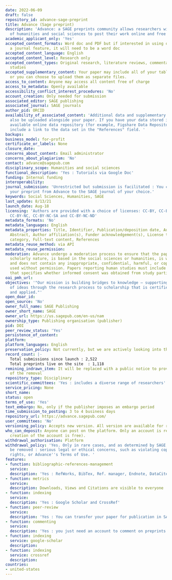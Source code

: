 ```yaml
---
date: 2022-06-09
draft: false
repository_id: advance-sage-preprint
title: Advance (Sage preprint)
description: 'Advance: a SAGE preprints community allows researchers within the fields
  of humanities and social sciences to post their work online and free of charge.'
academic_applicant_only: 'Yes'
accepted_content_formats: Word doc and PDF but if interested in using our submit to
  a journal feature, it will need to be a word doc
accepted_content_language: English
accepted_content_level: Research only
accepted_content_types: Original research, literature reviews, commentaries, and case
  studies
accepted_supplementary_content: Your paper may include all of your tables and figures,
  or you can choose to upload them as separate files.
access_to_content: Anyone may access all content free of charge
access_to_metadata: Openly available
accessibility_conflict_interest_procedures: 'No'
account_creation: Only needed for submission
associated_editor: SAGE publishing
associated_journal: SAGE journals
author_pid: ORCID
availability_of_associated_content: 'Additional data and supplementary materials can
  also be uploaded alongside your paper. If you have your data stored in a publicly
  available online data repository (for example, Figshare Data Repository), you can
  include a link to the data set in the "References" field. '
backups:
business_model: for-profit
certificate_or_labels: None
closure_date:
concerns_about_content: Email administrator
concerns_about_plagiarism: 'No'
contact: advance@sagepub.com
disciplinary_scope: Humanities and social sciences
functional_description: 'Yes : Tutorials via Google Doc'
funding: Internal funding
interoperability:
journal_submission: 'Unrestricted but submission is facilitated : You can easily transfer
  your preprint from Advance to the SAGE journal of your choice.'
keywords: Social Sciences, Humanities, SAGE
last_update: 8/13/21
launch_date: Aug-18
licensing: 'Authors are provided with a choice of licenses: CC-BY, CC-BY-SA, CC-BY-ND,
  CC-BY-NC, CC-BY-NC-SA and CC-BY-NC-ND'
metadata_formats: 'No'
metadata_languages: English
metadata_properties: Title, Identifier, Publication/deposition date, Author name(s),
  Abstract, Author affiliation(s), Funder acknowledgement(s), License type(s), Subject
  category, Full-text content, References
metadata_reuse_method: via API
metadata_reuse_permission:
moderation: Advance undergo a moderation process to ensure that the paper is of a
  scholarly nature, is based in the social sciences or humanities, is written in English,
  and does not contain any inappropriate, confidential, harmful, or copyrighted materials
  used without permission. Papers reporting human studies must include a statement
  that specifies whether informed consent was obtained from study participants.
oai_pmh_url:
objectives: '"Our mission is building bridges to knowledge — supporting the development
  of ideas through the research process to scholarship that is certified, taught,
  and applied."'
open_doar_id:
open_source: 'No'
owner_full_name: SAGE Publishing
owner_short_name: SAGE
owner_url: https://us.sagepub.com/en-us/nam
ownership_type: Publishing organisation (publisher)
pid: DOI
peer_review_status: 'Yes'
persistence_of_content:
platform:
platform_languages: English
preservation_policy: Not currently, but we are actively looking into this
record_count: |-
  Total submissions since launch : 2,522
  Total preprints live on the site  : 1,118
remining_indrawn_item: It will be replaced with a public notice to provide a record
  of the removal
repository_type: Disciplinary
scientific_committees: 'Yes : includes a diverse range of researchers'
service_pricing: None
short_name:
status: open
terms_of_use: 'Yes'
text_embargo: No, only if the publisher imposes an embargo period
time_submission_to_posting: 3 to 4 business days
repository_url: https://advance.sagepub.com/
user_committees: 'No'
versioning_policy: Accepts new version. All version are available for readers.
who_can_deposit: Anyone can post on the platform. Only an account is required ( The
  creation of the account is free).
withdrawal_authorisation: Platform
withdrawal_policy: 'Yes. Only in rare cases, and as determined by SAGE, will a preprint
  be removed : serious legal or ethical concerns, such as violating copyright, privacy
  rights, or Advance''s Terms of Use. '
features:
- function: bibliographic-references-management
  service:
  description: 'Yes : RefWorks, BibTex, Ref. manager, Endnote, DataCite, NLM, DC'
- function: metrics
  service:
  description: Downloads, Views and Citations are visible to everyone
- function: indexing
  service:
  description: 'Yes : Google Scholar and CrossRef'
- function: peer-review
  service:
  description: 'Yes : You can transfer your paper for publication in SAGE journals'
- function: commenting
  service:
  description: 'Yes : you just need an account to comment on preprints'
- function: indexing
  service: google-scholar
  description:
- function: indexing
  service: crossref
  description:
countries:
- united-states
---
```



